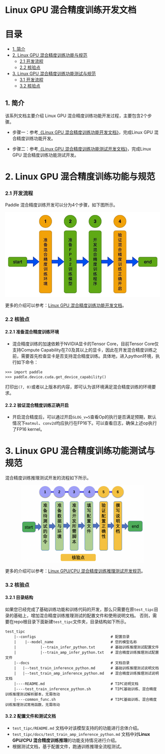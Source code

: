 # Linux GPU 混合精度训练开发文档

# 目录

- [1. 简介](#1)
- [2. Linux GPU 混合精度训练功能与规范](#2)
    - [2.1 开发流程](#2.1)
    - [2.2 核验点](#2.2)
- [3. Linux GPU 混合精度训练功能测试与规范](#3)
    - [3.1 开发流程](#3.1)
    - [3.2 核验点](#3.2)


## 1. 简介

该系列文档主要介绍 Linux GPU 混合精度训练功能开发过程，主要包含2个步骤。


- 步骤一：参考[《Linux GPU 混合精度训练功能开发文档》](./train_amp_infer_python.md)，完成Linux GPU 混合精度训练功能开发。

- 步骤二：参考[《Linux GPU 混合精度训练功能测试开发文档》](./test_train_amp_infer_python.md)，完成Linux GPU 混合精度训练功能测试开发。


<a name="2"></a>

# 2. Linux GPU 混合精度训练功能与规范

<a name="2.1"></a>

### 2.1 开发流程

Paddle 混合精度训练开发可以分为4个步骤，如下图所示。

<div align="center">
    <img src="../images/train_amp_guide.png" width="800">
</div>


更多的介绍可以参考：[Linux GPU 混合精度训练功能开发文档](./train_amp_infer_python.md)。

<a name="2.2"></a>

### 2.2 核验点

#### 2.2.1 准备混合精度训练环境

* 混合精度训练的加速依赖于NVIDIA显卡的Tensor Core，目前Tensor Core仅支持Compute Capability在7.0及其以上的显卡，因此在开发混合精度训练之前，需要首先检查显卡是否支持混合精度训练。具体地，进入python环境，执行如下命令：

```
>>> import paddle
>>> paddle.device.cuda.get_device_capability()
```

打印出`(7, 0)`或者以上版本的内容，即可认为该环境满足混合精度训练的环境要求。


#### 2.2.2 验证混合精度训练正确开启

* 开启混合精度后，可以通过开启`GLOG_v=5`查看Op的执行是否满足预期，默认情况下`matmul`、`conv2d`均应执行在FP16下。可以查看日志，确保上述op执行了FP16 kernel。

<a name="3"></a>


# 3. Linux GPU 混合精度训练功能测试与规范

混合精度训练推理测试开发的流程如下所示。

<div align="center">
    <img src="./images/test_linux_train_amp_infer_python_pipeline.png" width="400">
</div>

更多的介绍可以参考：[Linux GPU/CPU 混合精度训练推理测试开发规范](./test_train_amp_infer_python.md)。

<a name="3.2"></a>

### 3.2 核验点

#### 3.2.1 目录结构

如果您已经完成了基础训练功能和训练代码的开发，那么只需要在原`test_tipc`目录的基础上，增加混合精度训练推理测试的配置文件和使用说明文档。
否则，需要在repo根目录下面新建`test_tipc`文件夹，目录结构如下所示。

```
test_tipc
    |--configs                                  # 配置目录
    |    |--model_name                          # 您的模型名称
    |           |--train_infer_python.txt       # 基础训练推理测试配置文件
    |           |--train_amp_infer_python.txt   # 混合精度训练推理测试配置文件
    |--docs                                     # 文档目录
    |   |--test_train_inference_python.md       # 基础训练推理测试说明文档
    |   |--test_train_amp_inference_python.md   # 混合精度训练推理测试说明文档
    |----README.md                              # TIPC说明文档
    |----test_train_inference_python.sh         # TIPC基础训练、混合精度训练推理测试解析脚本，无需改动
    |----common_func.sh                         # TIPC基础训练、混合精度训练推理测试常用函数，无需改动
```

#### 3.2.2 配置文件和测试文档

* `test_tipc/README.md` 文档中对该模型支持的的功能进行总体介绍。
* `test_tipc/docs/test_train_amp_inference_python.md` 文档中对**Linux GPU/CPU 混合精度训练推理**的功能支持情况进行介绍。
* 根据测试文档，基于配置文件，跑通训练推理全流程测试。
